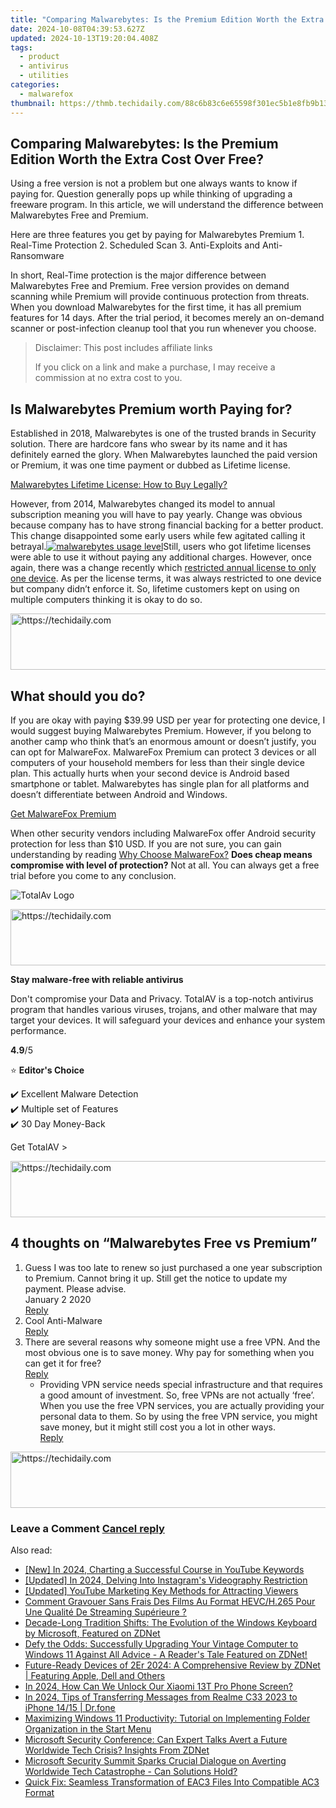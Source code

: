 ```yaml
---
title: "Comparing Malwarebytes: Is the Premium Edition Worth the Extra Cost Over Free?"
date: 2024-10-08T04:39:53.627Z
updated: 2024-10-13T19:20:04.408Z
tags:
  - product
  - antivirus
  - utilities
categories:
  - malwarefox
thumbnail: https://thmb.techidaily.com/88c6b83c6e65598f301ec5b1e8fb9b13fd16a0c81d9ff03972a4b84d06ac7c03.jpg
---
```


## Comparing Malwarebytes: Is the Premium Edition Worth the Extra Cost Over Free?

Using a free version is not a problem but one always wants to know if paying for. Question generally pops up while thinking of upgrading a freeware program. In this article, we will understand the difference between Malwarebytes Free and Premium. 

Here are three features you get by paying for Malwarebytes Premium 1\. Real-Time Protection 2\. Scheduled Scan 3\. Anti-Exploits and Anti-Ransomware

In short, Real-Time protection is the major difference between Malwarebytes Free and Premium. Free version provides on demand scanning while Premium will provide continuous protection from threats. When you download Malwarebytes for the first time, it has all premium features for 14 days. After the trial period, it becomes merely an on-demand scanner or post-infection cleanup tool that you run whenever you choose.

>  Disclaimer: This post includes affiliate links
>
>  If you click on a link and make a purchase, I may receive a commission at no extra cost to you.
>

## Is Malwarebytes Premium worth Paying for?

Established in 2018, Malwarebytes is one of the trusted brands in Security solution. There are hardcore fans who swear by its name and it has definitely earned the glory. When Malwarebytes launched the paid version or Premium, it was one time payment or dubbed as Lifetime license.

[Malwarebytes Lifetime License: How to Buy Legally?](https://tools.techidaily.com/malwarefox/products/)

However, from 2014, Malwarebytes changed its model to annual subscription meaning you will have to pay yearly. Change was obvious because company has to have strong financial backing for a better product. This change disappointed some early users while few agitated calling it betrayal.[![malwarebytes usage level](https://www.malwarefox.com/wp-content/uploads/2019/08/malwarebytes-usage-level.png)](https://www.malwarefox.com/wp-content/uploads/2019/08/malwarebytes-usage-level.png)Still, users who got lifetime licenses were able to use it without paying any additional charges. However, once again, there was a change recently which [restricted annual license to only one device](https://www.bleepingcomputer.com/news/security/malwarebytes-is-now-enforcing-lifetime-licenses-to-one-pc/). As per the license terms, it was always restricted to one device but company didn’t enforce it. So, lifetime customers kept on using on multiple computers thinking it is okay to do so.

<!-- affiliate ads begin -->
<a href="https://appsumo.8odi.net/c/5597632/2082536/7443" target="_top" id="2082536">
  <img src="//a.impactradius-go.com/display-ad/7443-2082536" border="0" alt="https://techidaily.com" width="728" height="90"/>
</a>
<img height="0" width="0" src="https://appsumo.8odi.net/i/5597632/2082536/7443" style="position:absolute;visibility:hidden;" border="0" />
<!-- affiliate ads end -->

## What should you do?

If you are okay with paying $39.99 USD per year for protecting one device, I would suggest buying Malwarebytes Premium. However, if you belong to another camp who think that’s an enormous amount or doesn’t justify, you can opt for MalwareFox. MalwareFox Premium can protect 3 devices or all computers of your household members for less than their single device plan. This actually hurts when your second device is Android based smartphone or tablet. Malwarebytes has single plan for all platforms and doesn’t differentiate between Android and Windows.

[Get MalwareFox Premium](https://tools.techidaily.com/malwarefox/products/)

When other security vendors including MalwareFox offer Android security protection for less than $10 USD. If you are not sure, you can gain understanding by reading [Why Choose MalwareFox?](https://tools.techidaily.com/malwarefox/products/) **Does cheap means compromise with level of protection?** Not at all. You can always get a free trial before you come to any conclusion.

![TotalAv Logo](https://www.malwarefox.com/wp-content/uploads/2024/02/totalav-svg.webp "totalav-svg")

<!-- affiliate ads begin -->
<a href="https://aligracehair.sjv.io/c/5597632/2087239/19272" target="_top" id="2087239">
  <img src="//a.impactradius-go.com/display-ad/19272-2087239" border="0" alt="https://techidaily.com" width="728" height="90"/>
</a>
<img height="0" width="0" src="https://aligracehair.sjv.io/i/5597632/2087239/19272" style="position:absolute;visibility:hidden;" border="0" />
<!-- affiliate ads end -->

**Stay malware-free with reliable antivirus**

Don't compromise your Data and Privacy. TotalAV is a top-notch antivirus program that handles various viruses, trojans, and other malware that may target your devices. It will safeguard your devices and enhance your system performance.

**4.9**/5

⭐ **Editor's Choice**

✔️ Excellent Malware Detection  
✔️ Multiple set of Features  
✔️ 30 Day Money-Back

[](https://tools.techidaily.com/malwarefox/products/) Get TotalAV > 

<!-- affiliate ads begin -->
<a href="https://aligracehair.sjv.io/c/5597632/1885932/19272" target="_top" id="1885932">
  <img src="//a.impactradius-go.com/display-ad/19272-1885932" border="0" alt="https://techidaily.com" width="728" height="90"/>
</a>
<img height="0" width="0" src="https://aligracehair.sjv.io/i/5597632/1885932/19272" style="position:absolute;visibility:hidden;" border="0" />
<!-- affiliate ads end -->

## 4 thoughts on “Malwarebytes Free vs Premium”

1. Guess I was too late to renew so just purchased a one year subscription to Premium. Cannot bring it up. Still get the notice to update my payment. Please advise.  
January 2 2020  
[Reply](https://tools.techidaily.com/malwarefox/products/)
2. Cool Anti-Malware  
[Reply](https://tools.techidaily.com/malwarefox/products/)
3. There are several reasons why someone might use a free VPN. And the most obvious one is to save money. Why pay for something when you can get it for free?  
[Reply](https://tools.techidaily.com/malwarefox/products/)  
   * Providing VPN service needs special infrastructure and that requires a good amount of investment. So, free VPNs are not actually ‘free’. When you use the free VPN services, you are actually providing your personal data to them. So by using the free VPN service, you might save money, but it might still cost you a lot in other ways.  
   [Reply](https://tools.techidaily.com/malwarefox/products/)

<!-- affiliate ads begin -->
<a href="https://appsumo.8odi.net/c/5597632/2043639/7443" target="_top" id="2043639">
  <img src="//a.impactradius-go.com/display-ad/7443-2043639" border="0" alt="https://techidaily.com" width="728" height="90"/>
</a>
<img height="0" width="0" src="https://appsumo.8odi.net/i/5597632/2043639/7443" style="position:absolute;visibility:hidden;" border="0" />
<!-- affiliate ads end -->

### Leave a Comment [Cancel reply](https://tools.techidaily.com/malwarefox/products/)

<ins class="adsbygoogle"
     style="display:block"
     data-ad-format="autorelaxed"
     data-ad-client="ca-pub-7571918770474297"
     data-ad-slot="1223367746"></ins>

<ins class="adsbygoogle"
     style="display:block"
     data-ad-client="ca-pub-7571918770474297"
     data-ad-slot="8358498916"
     data-ad-format="auto"
     data-full-width-responsive="true"></ins>

<span class="atpl-alsoreadstyle">Also read:</span>
<div><ul>
<li><a href="https://youtube-zero.techidaily.com/n-2024-charting-a-successful-course-in-youtube-keywords/"><u>[New] In 2024, Charting a Successful Course in YouTube Keywords</u></a></li>
<li><a href="https://instagram-clips.techidaily.com/updated-in-2024-delving-into-instagrams-videography-restriction/"><u>[Updated] In 2024, Delving Into Instagram's Videography Restriction</u></a></li>
<li><a href="https://youtube-web.techidaily.com/ed-youtube-marketing-key-methods-for-attracting-viewers/"><u>[Updated] YouTube Marketing Key Methods for Attracting Viewers</u></a></li>
<li><a href="https://solve-news.techidaily.com/comment-gravouer-sans-frais-des-films-au-format-hevch265-pour-une-qualite-de-streaming-superieure/"><u>Comment Gravouer Sans Frais Des Films Au Format HEVC/H.265 Pour Une Qualité De Streaming Supérieure ?</u></a></li>
<li><a href="https://win-comparisons.techidaily.com/decade-long-tradition-shifts-the-evolution-of-the-windows-keyboard-by-microsoft-featured-on-zdnet/"><u>Decade-Long Tradition Shifts: The Evolution of the Windows Keyboard by Microsoft, Featured on ZDNet</u></a></li>
<li><a href="https://win-comparisons.techidaily.com/defy-the-odds-successfully-upgrading-your-vintage-computer-to-windows-11-against-all-advice-a-readers-tale-featured-on-zdnet/"><u>Defy the Odds: Successfully Upgrading Your Vintage Computer to Windows 11 Against All Advice - A Reader's Tale Featured on ZDNet!</u></a></li>
<li><a href="https://win-comparisons.techidaily.com/future-ready-devices-of-2er-2024-a-comprehensive-review-by-zdnet-featuring-apple-dell-and-others/"><u>Future-Ready Devices of 2Er 2024: A Comprehensive Review by ZDNet | Featuring Apple, Dell and Others</u></a></li>
<li><a href="https://unlock-android.techidaily.com/in-2024-how-can-we-unlock-our-xiaomi-13t-pro-phone-screen-by-drfone-android/"><u>In 2024, How Can We Unlock Our Xiaomi 13T Pro Phone Screen?</u></a></li>
<li><a href="https://android-transfer.techidaily.com/in-2024-tips-of-transferring-messages-from-realme-c33-2023-to-iphone-1415-drfone-by-drfone-transfer-from-android-transfer-from-android/"><u>In 2024, Tips of Transferring Messages from Realme C33 2023 to iPhone 14/15 | Dr.fone</u></a></li>
<li><a href="https://win-comparisons.techidaily.com/maximizing-windows-11-productivity-tutorial-on-implementing-folder-organization-in-the-start-menu/"><u>Maximizing Windows 11 Productivity: Tutorial on Implementing Folder Organization in the Start Menu</u></a></li>
<li><a href="https://win-comparisons.techidaily.com/microsoft-security-conference-can-expert-talks-avert-a-future-worldwide-tech-crisis-insights-from-zdnet/"><u>Microsoft Security Conference: Can Expert Talks Avert a Future Worldwide Tech Crisis? Insights From ZDNet</u></a></li>
<li><a href="https://win-comparisons.techidaily.com/microsoft-security-summit-sparks-crucial-dialogue-on-averting-worldwide-tech-catastrophe-can-solutions-hold/"><u>Microsoft Security Summit Sparks Crucial Dialogue on Averting Worldwide Tech Catastrophe - Can Solutions Hold?</u></a></li>
<li><a href="https://tech-revival.techidaily.com/quick-fix-seamless-transformation-of-eac3-files-into-compatible-ac3-format/"><u>Quick Fix: Seamless Transformation of EAC3 Files Into Compatible AC3 Format</u></a></li>
</ul></div>

